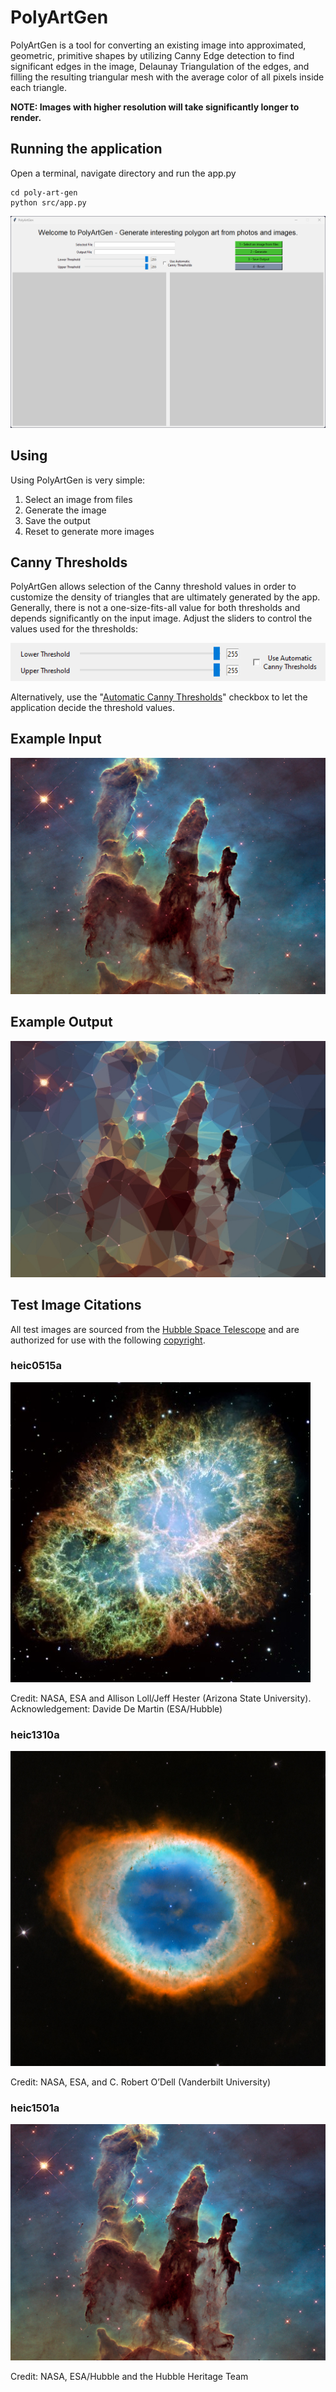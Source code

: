 # PolyArtGen

PolyArtGen is a tool for converting an existing image into approximated, geometric, primitive shapes by utilizing Canny Edge detection to find significant edges in the image, Delaunay Triangulation of the edges, and filling the resulting triangular mesh with the average color of all pixels inside each triangle.

**NOTE: Images with higher resolution will take significantly longer to render.**

## Running the application

Open a terminal, navigate directory and run the app.py

```
cd poly-art-gen
python src/app.py 
```

![Alt Text](readme_files/application_ui.png)

## Using

Using PolyArtGen is very simple:
1. Select an image from files
2. Generate the image
3. Save the output
4. Reset to generate more images

## Canny Thresholds
PolyArtGen allows selection of the Canny threshold values in order to customize the density of triangles that are ultimately generated by the app.  Generally, there is not a one-size-fits-all value for both thresholds and depends significantly on the input image.  Adjust the sliders to control the values used for the thresholds:

![Alt Text](readme_files/thresholds.png)

Alternatively, use the "[Automatic Canny Thresholds](https://pyimagesearch.com/2015/04/06/zero-parameter-automatic-canny-edge-detection-with-python-and-opencv/)" checkbox to let the application decide the threshold values.

## Example Input

![Alt Text](readme_files/ex_input.jpg)

## Example Output

![Alt Text](readme_files/ex_output.jpg)

## Test Image Citations

All test images are sourced from the [Hubble Space Telescope](https://esahubble.org/) and are authorized for use with the following [copyright](https://esahubble.org/copyright/).

### **heic0515a**

![Alt Text](test_images/heic0515a-sm.jpg)

Credit:
NASA, ESA and Allison Loll/Jeff Hester (Arizona State University). Acknowledgement: Davide De Martin (ESA/Hubble)

### **heic1310a**

![Alt Text](test_images/heic1310a.jpg)

Credit:
NASA, ESA, and C. Robert O’Dell (Vanderbilt University)

### **heic1501a**

![Alt Text](test_images/heic1501a-sm.jpg)

Credit:
NASA, ESA/Hubble and the Hubble Heritage Team